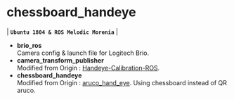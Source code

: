 # chessboard_handeye
| **`Ubuntu 1804 & ROS Melodic Morenia`** |  


* **brio_ros**   
Camera config & launch file for Logitech Brio.  
* **camera_transform_publisher**   
Modified from Origin : [Handeye-Calibration-ROS](https://github.com/lixiny/Handeye-Calibration-ROS/). 
* **chessboard_handeye**   
Modified from Origin : [aruco_hand_eye](https://github.com/jhu-lcsr/aruco_hand_eye). 
Using chessboard instead of QR aruco.

